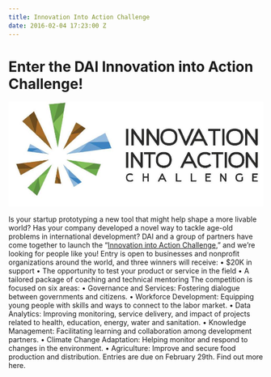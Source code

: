 ```yaml
---
title: Innovation Into Action Challenge
date: 2016-02-04 17:23:00 Z
---
```


# Enter the DAI Innovation into Action Challenge!

![innovationchallenge1.jpg](/uploads/innovationchallenge1.jpg)

Is your startup prototyping a new tool that might help shape a more livable world? Has your company developed a novel way to tackle age-old problems in international development? DAI and a group of partners have come together to launch the “[Innovation into Action Challenge,](https://dai.forms.fm/innovation-into-action-challenge?utm_source=dai)” and we’re looking for people like you! 
Entry is open to businesses and nonprofit organizations around the world, and three winners will receive:
•	$20K in support 
•	The opportunity to test your product or service in the field
•	A tailored package of coaching and technical mentoring
The competition is focused on six areas:
•	Governance and Services: Fostering dialogue between governments and citizens.
•	Workforce Development: Equipping young people with skills and ways to connect to the labor market.
•	Data Analytics: Improving monitoring, service delivery, and impact of projects related to health, education, energy, water and sanitation.
•	Knowledge Management: Facilitating learning and collaboration among development partners.
•	Climate Change Adaptation: Helping monitor and respond to changes in the environment.
•	Agriculture: Improve and secure food production and distribution.
Entries are due on February 29th. Find out more here.